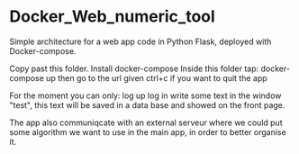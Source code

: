 # Docker_Web_numeric_tool
Simple architecture for a web app code in Python Flask, deployed with Docker-compose. 

Copy past this folder. 
Install docker-compose
Inside this folder tap:
docker-compose up
then go to the url given
ctrl+c if you want to quit the app

For the moment you can only:
log up
log in
write some text in the window "test", this text will be saved in a data base and showed on the front page.

The app also communiqcate with an external serveur where we could put some algorithm we want to use in the main app, in order to better organise it.

